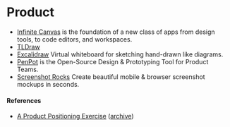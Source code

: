 # Product

- [Infinite Canvas](https://infinitecanvas.tools) is the foundation of a new class of apps from design tools, to code editors, and workspaces.
- [TLDraw](https://tldraw.com)
- [Excalidraw](https://excalidraw.com) Virtual whiteboard for sketching hand-drawn like diagrams.
- [PenPot](https://penpot.app) is the Open-Source Design & Prototyping Tool for Product Teams.
- [Screenshot Rocks](https://screenshot.rocks) Create beautiful mobile & browser screenshot mockups in seconds.

#### References

- [A Product Positioning Exercise](https://www.aprildunford.com/post/a-product-positioning-exercise) ([archive](https://archive.ph/xONs7))